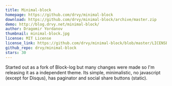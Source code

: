 ```yaml
---
title: Minimal-block
homepage: https://github.com/drvy/minimal-block
download: https://github.com/drvy/minimal-block/archive/master.zip
demo: http://blog.drvy.net/minimal-block/
author: Dragomir Yordanov
thumbnail: minimal-block.jpg
license: MIT License
license_link: https://github.com/drvy/minimal-block/blob/master/LICENSE.md
github_repo: drvy/minimal-block
stars: 30
---
```


Started out as a fork of Block-log but many changes were made so I'm
releasing it as a independent theme. Its simple, minimalistic, no
javascript (except for Disqus), has paginator and social share buttons
(static).
